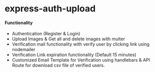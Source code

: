 # express-auth-upload

#### Functionality

- Authentication (Register & Login)
- Upload Images & Get all and delete images with multer
- Verification mail functionality with verify user by clicking link using nodemailer
- Verification Link expiration functionality (Default 15 minutes)
- Customized Email Template for Verification using handlebars & API Route for download csv file of verified users.
